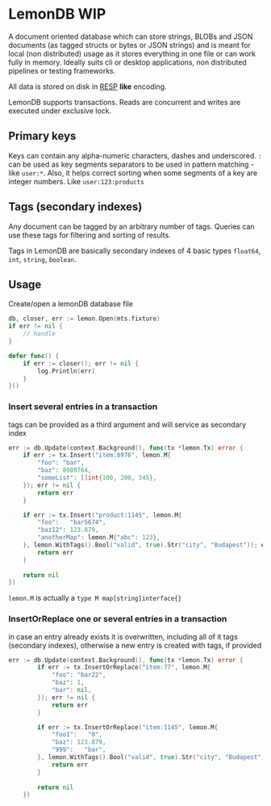 # LemonDB WIP
A document oriented database which can store strings, BLOBs and JSON documents (as tagged structs or bytes or JSON strings) 
and is meant for local (non distributed) usage as it stores everything in one file or can work fully in memory. Ideally
suits cli or desktop applications, non distributed pipelines or testing frameworks.

All data is stored on disk in [RESP](https://redis.io/topics/protocol) **like** encoding.

LemonDB supports transactions. Reads are concurrent and writes are executed under exclusive lock.

## Primary keys
Keys can contain any alpha-numeric characters, dashes and underscored. `:` can be used as key segments separators
to be used in pattern matching - like `user:*`. 
Also, it helps correct sorting when some segments of a key are integer numbers.
Like `user:123:products`

## Tags (secondary indexes)
Any document can be tagged by an arbitrary number of tags. Queries can use these tags for filtering and sorting of
results.

Tags in LemonDB are basically secondary indexes of 4 basic types `float64`, `int`, `string`, `boolean`.

## Usage
Create/open a lemonDB database file
```go
db, closer, err := lemon.Open(mts.fixture)
if err != nil {
	// handle
}

defer func() {
    if err := closer(); err != nil {
        log.Println(err)
    }
}()
```

### Insert several entries in a transaction
tags can be provided as a third argument and will service as secondary index
```go
err := db.Update(context.Background(), func(tx *lemon.Tx) error {
    if err := tx.Insert("item:8976", lemon.M{
        "foo": "bar",
        "baz": 8989764,
        "someList": []int{100, 200, 345},
    }); err != nil {
        return err
    }

    if err := tx.Insert("product:1145", lemon.M{
        "foo":   "bar5674",
        "baz12": 123.879,
        "anotherMap": lemon.M{"abc": 123},
    }, lemon.WithTags().Bool("valid", true).Str("city", "Budapest")); err != nil {
        return err	
    }
    
    return nil
})
```

`lemon.M` is actually a `type M map[string]interface{}`

### InsertOrReplace one or several entries in a transaction
in case an entry already exists it is overwritten, including all of it tags (secondary indexes), otherwise
a new entry is created with tags, if provided
```go
err := db.Update(context.Background(), func(tx *lemon.Tx) error {
		if err := tx.InsertOrReplace("item:77", lemon.M{
			"foo": "bar22",
			"baz": 1,
			"bar": nil,
		}); err != nil {
			return err
		}

		if err := tx.InsertOrReplace("item:1145", lemon.M{
			"foo1":   "0",
			"baz": 123.879,
			"999":   "bar",
		}, lemon.WithTags().Bool("valid", true).Str("city", "Budapest")); err != nil {
			return err
		}
		
		return nil
	})
```